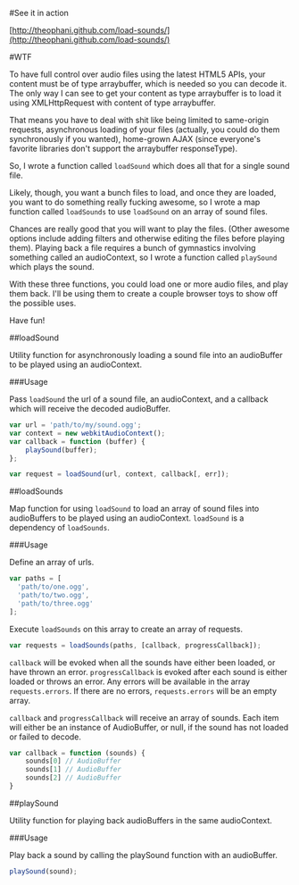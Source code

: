 #See it in action

[http://theophani.github.com/load-sounds/](http://theophani.github.com/load-sounds/)

#WTF

To have full control over audio files using the latest HTML5 APIs, your content must be of type arraybuffer, which is needed so you can decode it. The only way I can see to get your content as type arraybuffer is to load it using XMLHttpRequest with content of type arraybuffer.

That means you have to deal with shit like being limited to same-origin requests, asynchronous loading of your files (actually, you could do them synchronously if you wanted), home-grown AJAX (since everyone's favorite libraries don't support the arraybuffer responseType).

So, I wrote a function called `loadSound` which does all that for a single sound file.

Likely, though, you want a bunch files to load, and once they are loaded, you want to do something really fucking awesome, so I wrote a map function called `loadSounds` to use `loadSound` on an array of sound files.

Chances are really good that you will want to play the files. (Other awesome options include adding filters and otherwise editing the files before playing them). Playing back a file requires a bunch of gymnastics involving something called an audioContext, so I wrote a function called `playSound` which plays the sound.

With these three functions, you could load one or more audio files, and play them back. I'll be using them to create a couple browser toys to show off the possible uses.

Have fun!

##loadSound

Utility function for asynchronously loading a sound file into an audioBuffer to be played using an audioContext.

###Usage

Pass `loadSound` the url of a sound file, an audioContext, and a callback which will receive the decoded audioBuffer.

```javascript
var url = 'path/to/my/sound.ogg';
var context = new webkitAudioContext();
var callback = function (buffer) {
	playSound(buffer);
};

var request = loadSound(url, context, callback[, err]);
```

##loadSounds

Map function for using `loadSound` to load an array of sound files into audioBuffers to be played using an audioContext. `loadSound` is a dependency of `loadSounds`.

###Usage

Define an array of urls.

```javascript
var paths = [
  'path/to/one.ogg',
  'path/to/two.ogg',
  'path/to/three.ogg'
];
```

Execute `loadSounds` on this array to create an array of requests.

```javascript
var requests = loadSounds(paths, [callback, progressCallback]);
```

`callback` will be evoked when all the sounds have either been loaded, or have thrown an error. `progressCallback` is evoked after each sound is either loaded or throws an error. Any errors will be available in the array `requests.errors`. If there are no errors, `requests.errors` will be an empty array.

`callback` and `progressCallback` will receive an array of sounds. Each item will either be an instance of AudioBuffer, or null, if the sound has not loaded or failed to decode.

```javascript
var callback = function (sounds) {
	sounds[0] // AudioBuffer
	sounds[1] // AudioBuffer
	sounds[2] // AudioBuffer
}
```

##playSound

Utility function for playing back audioBuffers in the same audioContext.

###Usage

Play back a sound by calling the playSound function with an audioBuffer.

```javascript
playSound(sound);
```
